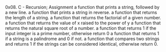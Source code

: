 0x08. C - Recursion; Assignment
a function that prints a string, followed by a new line.
a function that prints a string in reverse.
a function that returns the length of a string.
a function that returns the factorial of a given number.
a function that returns the value of x raised to the power of y
a function that returns the natural square root of a number.
a function that returns 1 if the input integer is a prime number, otherwise return 0
a function that returns 1 if a string is a palindrome and 0 if not.
a function that compares two strings and returns 1 if the strings can be considered identical, otherwise return 0.
